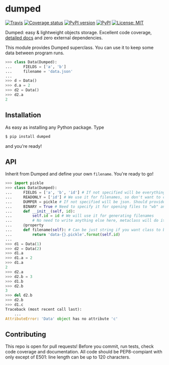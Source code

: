 # dumped
[![Travis](https://img.shields.io/travis/GoldsteinE/dumped.svg)](https://travis-ci.org/GoldsteinE/dumped)
[![Coverage status](https://img.shields.io/coveralls/GoldsteinE/dumped.svg)](https://coveralls.io/github/GoldsteinE/dumped?branch=master)
[![PyPI version](https://img.shields.io/pypi/v/dumped.svg)](https://pypi.python.org/pypi/dumped)
[![PyPI](https://img.shields.io/pypi/pyversions/dumped.svg)](https://pypi.python.org/pypi/dumped)
[![License: MIT](https://img.shields.io/pypi/l/dumped.svg)](https://pypi.python.org/pypi/dumped)


Dumped: easy & lightweight objects storage. Excellent code coverage, [detailed docs](https://goldsteine.github.io/dumped/) and zero external dependencies.

This module provides Dumped superclass.
You can use it to keep some data between program runs.

```python
>>> class Data(Dumped):
...     FIELDS = ['a', 'b']
...     filename = 'data.json'
...
>>> d = Data()
>>> d.a = 2
>>> d2 = Data()
>>> d2.a
2
```

## Installation
As easy as installing any Python package. Type
```bash
$ pip install dumped
```
and you're ready!

## API

Inherit from Dumped and define your own `filename`. You're ready to go!

```python
>>> import pickle
>>> class Data(Dumped):
...     FIELDS = ['a', 'b', 'id'] # If not specified will be everything but DUMPED_KEYWORDS
...     READONLY = ['id'] # We use it for filenames, so don't want to change it
...     DUMPER = pickle # If not specified will be json. Should provide json-like interface (dump, load)
...     BINARY = True # Need to specify it for opening files to "wb" and "rb" instead of "r" and "w"
...     def __init__(self, id):
...         self.id = id # We will use it for generating filenames
...         # No need to write anything else here, metaclass will do it for you
...     @property
...     def filename(self): # Can be just string if you want class to be singleton
...         return 'data-{}.pickle'.format(self.id)
...
>>> d1 = Data(1)
>>> d2 = Data(2)
>>> d1.a
>>> d1.a = 2
>>> d1.a
2
>>> d2.a
>>> d2.b = 3
>>> d1.b
>>> d2.b
3
>>> del d2.b
>>> d2.b
>>> d1.c
Traceback (most recent call last):
    ...
AttributeError: 'Data' object has no attribute 'c'
```

## Contributing
This repo is open for pull requests!
Before you commit, run tests, check code coverage and documentation. All code should be PEP8-compiant with only except of E501: line length can be up to 120 characters.
